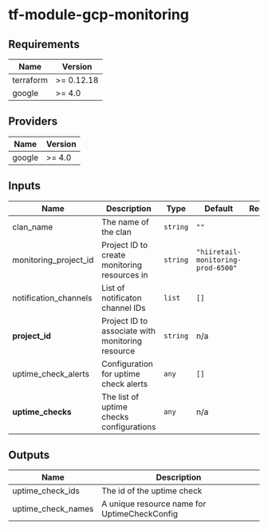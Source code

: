 # tf-module-gcp-monitoring

## Requirements

| Name | Version |
|------|---------|
| terraform | >= 0.12.18 |
| google | >= 4.0 |

## Providers

| Name | Version |
|------|---------|
| google | >= 4.0 |

## Inputs

| Name | Description | Type | Default | Required |
|------|-------------|------|---------|:--------:|
| clan\_name | The name of the clan | `string` | `""` | no |
| monitoring\_project\_id | Project ID to create monitoring resources in | `string` | `"hiiretail-monitoring-prod-6500"` | no |
| notification\_channels | List of notificaton channel IDs | `list` | `[]` | no |
| **project\_id** | Project ID to associate with monitoring resource | `string` | n/a | **yes** |
| uptime\_check\_alerts | Configuration for uptime check alerts | `any` | `[]` | no |
| **uptime\_checks** | The list of uptime checks configurations | `any` | n/a | **yes** |

## Outputs

| Name | Description |
|------|-------------|
| uptime\_check\_ids | The id of the uptime check |
| uptime\_check\_names | A unique resource name for UptimeCheckConfig |
